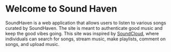 # Welcome to Sound Haven
SoundHaven is a web application that allows users to listen to various songs curated by SoundHaven. The site is meant to authenticate good music and keep the good vibes going. This site was inspired by [SoundCloud](https://soundcloud.com/), where individuals can search for songs, stream music, make playlists, comment on songs, and upload music.
